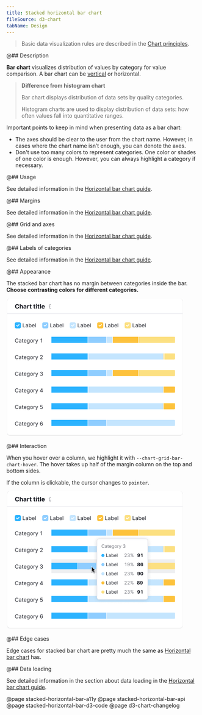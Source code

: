 ```yaml
---
title: Stacked horizontal bar chart
fileSource: d3-chart
tabName: Design
---
```


> Basic data visualization rules are described in the [Chart principles](/data-display/d3-chart).

@## Description

**Bar chart** visualizes distribution of values by category for value comparison. A bar chart can be [vertical](/data-display/bar-chart/) or horizontal.

> **Difference from histogram chart**
>
> Bar chart displays distribution of data sets by quality categories.
>
> Histogram charts are used to display distribution of data sets: how often values fall into quantitative ranges.

Important points to keep in mind when presenting data as a bar chart:

- The axes should be clear to the user from the chart name. However, in cases where the chart name isn’t enough, you can denote the axes.
- Don't use too many colors to represent categories. One color or shades of one color is enough. However, you can always highlight a category if necessary.

@## Usage

See detailed information in the [Horizontal bar chart guide](/data-display/bar-horizontal/#ac6451).

@## Margins

See detailed information in the [Horizontal bar chart guide](/data-display/bar-horizontal/#abd326).

@## Grid and axes

See detailed information in the [Horizontal bar chart guide](/data-display/bar-horizontal/#a9e6f0).

@## Labels of categories

See detailed information in the [Horizontal bar chart guide](/data-display/bar-horizontal/#a05155).

@## Appearance

The stacked bar chart has no margin between categories inside the bar. **Choose contrasting colors for different categories.**

![bar-chart stacked](static/stacked.png)

@## Interaction

When you hover over a column, we highlight it with `--chart-grid-bar-chart-hover`. The hover takes up half of the margin column on the top and bottom sides.

If the column is clickable, the cursor changes to `pointer`.

![stacked bar chart](static/hover.png)

@## Edge cases

Edge cases for stacked bar chart are pretty much the same as [Horizontal bar chart](/data-display/bar-horizontal/#a54381) has.

@## Data loading

See detailed information in the section about data loading in the [Horizontal bar chart guide](/data-display/bar-horizontal/#ac26f2).

@page stacked-horizontal-bar-a11y
@page stacked-horizontal-bar-api
@page stacked-horizontal-bar-d3-code
@page d3-chart-changelog
